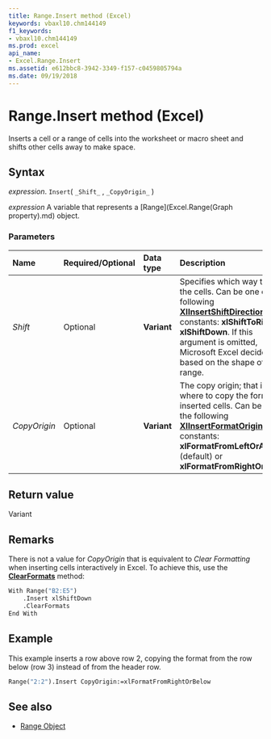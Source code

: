 ```yaml
---
title: Range.Insert method (Excel)
keywords: vbaxl10.chm144149
f1_keywords:
- vbaxl10.chm144149
ms.prod: excel
api_name:
- Excel.Range.Insert
ms.assetid: e612bbc8-3942-3349-f157-c0459805794a
ms.date: 09/19/2018
---
```



# Range.Insert method (Excel)

Inserts a cell or a range of cells into the worksheet or macro sheet and shifts other cells away to make space.


## Syntax

_expression_. `Insert`( `_Shift_` , `_CopyOrigin_` )

_expression_ A variable that represents a [Range](Excel.Range(Graph property).md) object.


### Parameters

|Name|Required/Optional|Data type|Description|
|:-----|:-----|:-----|:-----|
| _Shift_|Optional| **Variant**|Specifies which way to shift the cells. Can be one of the following **[XlInsertShiftDirection](Excel.XlInsertShiftDirection.md)** constants: **xlShiftToRight** or **xlShiftDown**. If this argument is omitted, Microsoft Excel decides based on the shape of the range.|
| _CopyOrigin_|Optional| **Variant**|The copy origin; that is, from where to copy the format for inserted cells. Can be one of the following **[XlInsertFormatOrigin](Excel.XlInsertFormatOrigin.md)** constants: **xlFormatFromLeftOrAbove** (default) or **xlFormatFromRightOrBelow**.|

## Return value

Variant

## Remarks

There is not a value for _CopyOrigin_ that is equivalent to _Clear Formatting_ when inserting cells interactively in Excel. To achieve this, use the **[ClearFormats](Excel.Range.ClearFormats.md)** method:

```vb
With Range("B2:E5")
    .Insert xlShiftDown
    .ClearFormats
End With
```

## Example

This example inserts a row above row 2, copying the format from the row below (row 3) instead of from the header row.


```vb
Range("2:2").Insert CopyOrigin:=xlFormatFromRightOrBelow
```

## See also

- [Range Object](Excel.Range(object).md)

